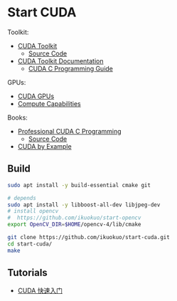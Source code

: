 # Start CUDA

Toolkit:

- [CUDA Toolkit](https://developer.nvidia.com/cuda-toolkit)
  - [Source Code](http://http.download.nvidia.com/cuda-toolkit/)
- [CUDA Toolkit Documentation](http://docs.nvidia.com/cuda/)
  - [CUDA C Programming Guide](http://docs.nvidia.com/cuda/cuda-c-programming-guide/index.html)

GPUs:

- [CUDA GPUs](https://developer.nvidia.com/cuda-gpus)
- [Compute Capabilities](https://docs.nvidia.com/cuda/cuda-c-programming-guide/index.html#compute-capabilities)

Books:

- [Professional CUDA C Programming](http://www.hds.bme.hu/~fhegedus/C++/Professional%20CUDA%20C%20Programming.pdf)
  - [Source Code](https://github.com/deeperlearning/professional-cuda-c-programming)
- [CUDA by Example](http://developer.download.nvidia.com/books/cuda-by-example/cuda-by-example-sample.pdf)

## Build

```bash
sudo apt install -y build-essential cmake git

# depends
sudo apt install -y libboost-all-dev libjpeg-dev
# install opencv
#  https://github.com/ikuokuo/start-opencv
export OpenCV_DIR=$HOME/opencv-4/lib/cmake

git clone https://github.com/ikuokuo/start-cuda.git
cd start-cuda/
make
```

## Tutorials

- [CUDA 快速入门](docs/samples/quick_start.md)
